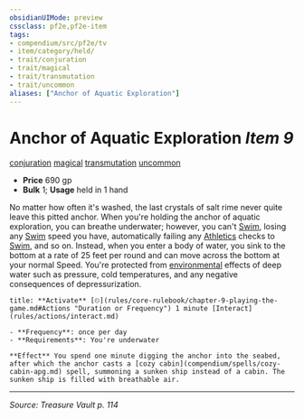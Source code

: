 ```yaml
---
obsidianUIMode: preview
cssclass: pf2e,pf2e-item
tags:
- compendium/src/pf2e/tv
- item/category/held/
- trait/conjuration
- trait/magical
- trait/transmutation
- trait/uncommon
aliases: ["Anchor of Aquatic Exploration"]
---
```

# Anchor of Aquatic Exploration *Item 9*  
[conjuration](conjuration.md "Conjuration School Trait")  [magical](magical.md "Magical Item Trait")  [transmutation](transmutation.md "Transmutation School Trait")  [uncommon](uncommon.md "Uncommon Rarity Trait")  

- **Price** 690 gp
- **Bulk** 1; **Usage** held in 1 hand

No matter how often it's washed, the last crystals of salt rime never quite leave this pitted anchor. When you're holding the anchor of aquatic exploration, you can breathe underwater; however, you can't [Swim](swim.md), losing any [Swim](swim.md) speed you have, automatically failing any [Athletics](skills.md#Athletics) checks to [Swim](swim.md), and so on. Instead, when you enter a body of water, you sink to the bottom at a rate of 25 feet per round and can move across the bottom at your normal Speed. You're protected from [environmental](environmental.md "Environmental Hazard Trait") effects of deep water such as pressure, cold temperatures, and any negative consequences of depressurization.

```ad-embed-ability
title: **Activate** [⏲](rules/core-rulebook/chapter-9-playing-the-game.md#Actions "Duration or Frequency") 1 minute [Interact](rules/actions/interact.md)

- **Frequency**: once per day
- **Requirements**: You're underwater

**Effect** You spend one minute digging the anchor into the seabed, after which the anchor casts a [cozy cabin](compendium/spells/cozy-cabin-apg.md) spell, summoning a sunken ship instead of a cabin. The sunken ship is filled with breathable air.
```


---
*Source: Treasure Vault p. 114*